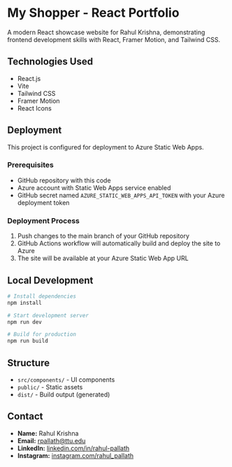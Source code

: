 # My Shopper - React Portfolio

A modern React showcase website for Rahul Krishna, demonstrating frontend development skills with React, Framer Motion, and Tailwind CSS.

## Technologies Used

- React.js
- Vite
- Tailwind CSS
- Framer Motion
- React Icons

## Deployment

This project is configured for deployment to Azure Static Web Apps.

### Prerequisites

- GitHub repository with this code
- Azure account with Static Web Apps service enabled
- GitHub secret named `AZURE_STATIC_WEB_APPS_API_TOKEN` with your Azure deployment token

### Deployment Process

1. Push changes to the main branch of your GitHub repository
2. GitHub Actions workflow will automatically build and deploy the site to Azure
3. The site will be available at your Azure Static Web App URL

## Local Development

```bash
# Install dependencies
npm install

# Start development server
npm run dev

# Build for production
npm run build
```

## Structure

- `src/components/` - UI components
- `public/` - Static assets
- `dist/` - Build output (generated)

## Contact

- **Name:** Rahul Krishna
- **Email:** rpallath@ttu.edu
- **LinkedIn:** [linkedin.com/in/rahul-pallath](https://www.linkedin.com/in/rahul-pallath/)
- **Instagram:** [instagram.com/rahul_pallath](https://www.instagram.com/rahul_pallath/)